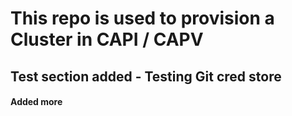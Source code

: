 # This repo is used to provision a Cluster in CAPI / CAPV


## Test section added - Testing Git cred store


#### Added more

